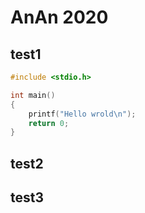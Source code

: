 # AnAn 2020

## test1
```c
#include <stdio.h>

int main()
{
    printf("Hello wrold\n");
    return 0;
}
```

## test2

## test3
